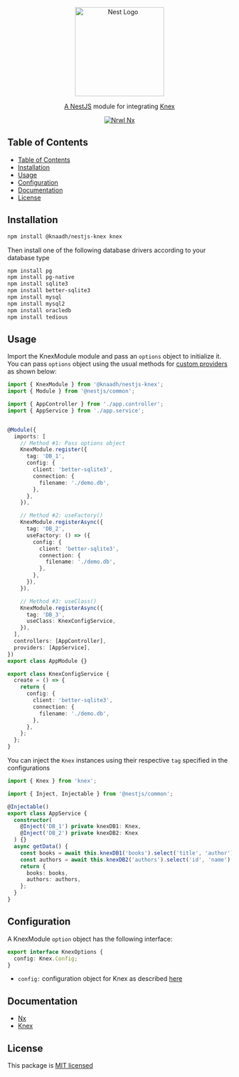 <p align="center">
  <a href="https://nestjs.com/" target="blank"><img src="https://nestjs.com/img/logo.svg" width="200" alt="Nest Logo" /></a>
</p>

<p align="center">
 <a href="https://nestjs.com/" target="blank">A NestJS</a> module for integrating <a href="https://knexjs.org/" target="blank">Knex
</p>

<p align="center">
  <a href="https://nx.dev/" target="blank"><img src="https://img.shields.io/badge/built%20with-Nx-orange?style=for-the-badge" alt="Nrwl Nx" /></a>
</p>

## Table of Contents

- [Table of Contents](#table-of-contents)
- [Installation](#installation)
- [Usage](#usage)
- [Configuration](#configuration)
- [Documentation](#documentation)
- [License](#license)

## Installation

```bash
npm install @knaadh/nestjs-knex knex
```

Then install one of the following database drivers according to your database type

```bash
npm install pg
npm install pg-native
npm install sqlite3
npm install better-sqlite3
npm install mysql
npm install mysql2
npm install oracledb
npm install tedious
```

## Usage

Import the KnexModule module and pass an `options` object to initialize it. You can pass `options` object using the usual methods for [custom providers](https://docs.nestjs.com/fundamentals/custom-providers) as shown below:

```typescript
import { KnexModule } from '@knaadh/nestjs-knex';
import { Module } from '@nestjs/common';

import { AppController } from './app.controller';
import { AppService } from './app.service';


@Module({
  imports: [
    // Method #1: Pass options object
    KnexModule.register({
      tag: 'DB_1',
      config: {
        client: 'better-sqlite3',
        connection: {
          filename: './demo.db',
        },
      },
    }),

    // Method #2: useFactory()
    KnexModule.registerAsync({
      tag: 'DB_2',
      useFactory: () => ({
        config: {
          client: 'better-sqlite3',
          connection: {
            filename: './demo.db',
          },
        },
      }),
    }),

    // Method #3: useClass()
    KnexModule.registerAsync({
      tag: 'DB_3',
      useClass: KnexConfigService,
    }),
  ],
  controllers: [AppController],
  providers: [AppService],
})
export class AppModule {}
```

```typescript
export class KnexConfigService {
  create = () => {
    return {
      config: {
        client: 'better-sqlite3',
        connection: {
          filename: './demo.db',
        },
      },
    };
  };
}
```
You can inject the `Knex` instances using their respective `tag` specified in the configurations

```typescript
import { Knex } from 'knex';

import { Inject, Injectable } from '@nestjs/common';

@Injectable()
export class AppService {
  constructor(
    @Inject('DB_1') private knexDB1: Knex,
    @Inject('DB_2') private knexDB2: Knex
  ) {}
  async getData() {
    const books = await this.knexDB1('books').select('title', 'author');
    const authors = await this.knexDB2('authors').select('id', 'name');
    return {
      books: books,
      authors: authors,
    };
  }
}
```

## Configuration

A KnexModule `option` object has the following interface:

```typescript
export interface KnexOptions {
  config: Knex.Config;
}
```

- `config:` configuration object for Knex as described [here](https://knexjs.org/guide/#configuration-options)

## Documentation

- [Nx](https://nx.dev/l/r/nest/library)
- [Knex](https://knexjs.org)

## License

This package is [MIT licensed](LICENSE)

